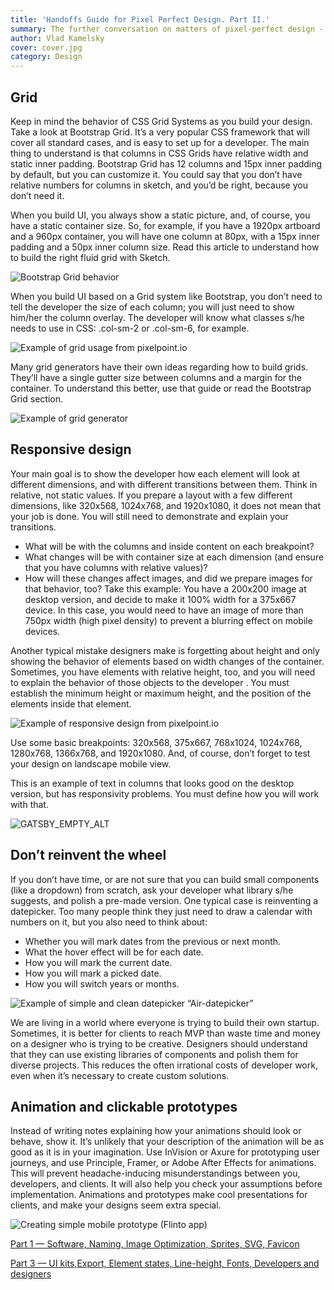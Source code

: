 ```yaml
---
title: 'Handoffs Guide for Pixel Perfect Design. Part II.'
summary: The further conversation on matters of pixel-perfect design - grid, responsive design, animations.
author: Vlad Kamelsky
cover: cover.jpg
category: Design
---
```


## Grid

Keep in mind the behavior of CSS Grid Systems as you build your design. Take a look at Bootstrap Grid. It’s a very popular CSS framework that will cover all standard cases, and is easy to set up for a developer. The main thing to understand is that columns in CSS Grids have relative width and static inner padding. Bootstrap Grid has 12 columns and 15px inner padding by default, but you can customize it. You could say that you don’t have relative numbers for columns in sketсh, and you’d be right, because you don’t need it.

When you build UI, you always show a static picture, and, of course, you have a static container size. So, for example, if you have a 1920px artboard and a 960px container, you will have one column at 80px, with a 15px inner padding and a 50px inner column size. Read this article to understand how to build the right fluid grid with Sketch.

![Bootstrap Grid behavior](pp1.png)

When you build UI based on a Grid system like Bootstrap, you don’t need to tell the developer the size of each column; you will just need to show him/her the column overlay. The developer will know what classes s/he needs to use in CSS: .col-sm-2 or .col-sm-6, for example.

![Example of grid usage from pixelpoint.io](pp2.png)

Many grid generators have their own ideas regarding how to build grids. They’ll have a single gutter size between columns and a margin for the container. To understand this better, use that guide or read the Bootstrap Grid section.

![Example of grid generator](pp3.png)

## Responsive design

Your main goal is to show the developer how each element will look at different dimensions, and with different transitions between them. Think in relative, not static values. If you prepare a layout with a few different dimensions, like 320x568, 1024x768, and 1920x1080, it does not mean that your job is done. You will still need to demonstrate and explain your transitions.

- What will be with the columns and inside content on each breakpoint?
- What changes will be with container size at each dimension (and ensure that you have columns with relative values)?
- How will these changes affect images, and did we prepare images for that behavior, too? Take this example: You have a 200x200 image at desktop version, and decide to make it 100% width for a 375x667 device. In this case, you would need to have an image of more than 750px width (high pixel density) to prevent a blurring effect on mobile devices.

Another typical mistake designers make is forgetting about height and only showing the behavior of elements based on width changes of the container. Sometimes, you have elements with relative height, too, and you will need to explain the behavior of those objects to the developer . You must establish the minimum height or maximum height, and the position of the elements inside that element.

![Example of responsive design from pixelpoint.io](pp4.gif)

Use some basic breakpoints: 320x568, 375x667, 768x1024, 1024x768, 1280x768, 1366x768, and 1920x1080. And, of course, don’t forget to test your design on landscape mobile view.

This is an example of text in columns that looks good on the desktop version, but has responsivity problems. You must define how you will work with that.

![GATSBY_EMPTY_ALT](pp5.png)

## Don’t reinvent the wheel

If you don’t have time, or are not sure that you can build small components (like a dropdown) from scratch, ask your developer what library s/he suggests, and polish a pre-made version. One typical case is reinventing a datepicker. Too many people think they just need to draw a calendar with numbers on it, but you also need to think about:

- Whether you will mark dates from the previous or next month.
- What the hover effect will be for each date.
- How you will mark the current date.
- How you will mark a picked date.
- How you will switch years or months.

![Example of simple and clean datepicker “Air-datepicker”](pp6.png)

We are living in a world where everyone is trying to build their own startup. Sometimes, it is better for clients to reach MVP than waste time and money on a designer who is trying to be creative. Designers should understand that they can use existing libraries of components and polish them for diverse projects. This reduces the often irrational costs of developer work, even when it’s necessary to create custom solutions.

## Animation and clickable prototypes

Instead of writing notes explaining how your animations should look or behave, show it. It’s unlikely that your description of the animation will be as good as it is in your imagination. Use InVision or Axure for prototyping user journeys, and use Principle, Framer, or Adobe After Effects for animations. This will prevent headache-inducing misunderstandings between you, developers, and clients. It will also help you check your assumptions before implementation. Animations and prototypes make cool presentations for clients, and make your designs seem extra special.

![Creating simple mobile prototype (Flinto app)](pp7.gif)

[Part 1 — Software, Naming, Image Optimization, Sprites, SVG, Favicon](/blog/handoffs-guide-for-pixel-perfect-design-part-i)

[Part 3 — UI kits,Export, Element states, Line-height, Fonts, Developers and designers](/blog/handoffs-guide-for-pixel-perfect-design-part-iii)
